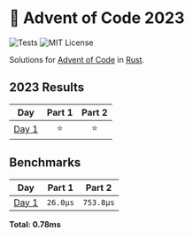 # 🎄 Advent of Code 2023

![Tests](https://github.com/dxnter/advent-of-code-2023/actions/workflows/ci.yml/badge.svg)
![MIT License](https://img.shields.io/badge/license-MIT-blue.svg?label=License&style=flat)

Solutions for [Advent of Code](https://adventofcode.com/) in [Rust](https://www.rust-lang.org/).

<!--- advent_readme_stars table --->
## 2023 Results

| Day | Part 1 | Part 2 |
| :---: | :---: | :---: |
| [Day 1](https://adventofcode.com/2023/day/1) | ⭐ | ⭐ |
<!--- advent_readme_stars table --->

<!--- benchmarking table --->
## Benchmarks

| Day | Part 1 | Part 2 |
| :---: | :---: | :---:  |
| [Day 1](./src/bin/01.rs) | `26.0µs` | `753.8µs` |

**Total: 0.78ms**
<!--- benchmarking table --->
